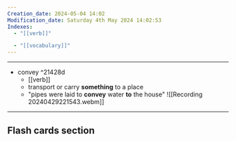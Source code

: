 ```yaml
---
Creation_date: 2024-05-04 14:02
Modification_date: Saturday 4th May 2024 14:02:53
Indexes:
  - "[[verb]]"

  - "[[vocabulary]]"
---
```


----
- convey ^21428d
	- [[verb]]
	- transport or carry **something** to a place
	- "pipes were laid to **convey** water **to** the house"
![[Recording 20240429221543.webm]]





















---
## Flash cards section
